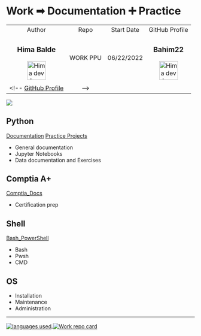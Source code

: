 
# Work ➡ Documentation ➕ Practice

|  |  |  | |
| :------: | :---: | :------: | :---: |
| Author | Repo | Start Date | GitHub Profile |
| <div> <h3>**Hima Balde** </h3> <img src='https://raw.githubusercontent.com/bahim22/rxt-portfo-3/ded/public/logo512.png' width=50 height=50 align=center alt='Hima dev logo 2'>   </div> | WORK PPU | 06/22/2022 | <div> <h3><strong> Bahim22 </strong> </h3> <a href='https://github.com/bahim22'> <img src='https://raw.githubusercontent.com/bahim22/rxt-portfo-3/ded/public/rocket.png' width=50 height=50 align=center alt='Hima dev logo'> </a> </div> |
| | | | |
 <!-- [GitHub Profile](https://tinyurl.com/Hima-GitHub) | -->

<picture>
<source
  srcset="https://github-readme-stats.vercel.app/api?username=bahim22&show_icons=true&theme=dark"
  media="(prefers-color-scheme: dark)"
/>
<source
  srcset="https://github-readme-stats.vercel.app/api?username=bahim22&show_icons=true"
  media="(prefers-color-scheme: light), (prefers-color-scheme: no-preference)"
/>
<img src="https://github-readme-stats.vercel.app/api?username=bahim22&show_icons=true" />
</picture>

<!-- [![Hima Balde GitHub stats](https://github-readme-stats.vercel.app/api?username=bahim22&show_icons=true&theme=transparent)] -->

## Python

[Documentation][Python Docs]
[Practice Projects][Python Examples]

- General documentation
- Jupyter Notebooks
- Data documentation and Exercises

## Comptia A+

[Comptia_Docs][A+ Main]

- Certification prep

<!-- <img src='images/a_plus_obj.jpeg' width=800 alt='comptia a+ objectives' align='center'> -->

## Shell

[Bash_PowerShell]

- Bash
- Pwsh
- CMD

## OS

- Installation
- Maintenance
- Administration

----------

<!-- <img src='images/rocket.svg'> -->

<!-- <p>
 [![Top Langs](https://github-readme-stats.vercel.app/api/top-langs/?username=bahim22&layout=compact&hide=css)](https://github.com/bahim22/)
</p> -->
<div>
<a href="https://github.com/bahim22/">
  <img align="center" src="https://github-readme-stats.vercel.app/api/top-langs/?username=bahim22&hide=css&layout=compact" alt='languages used' />
</a>
<a href="https://github.com/bahim22/work">
  <img align="center" src="https://github-readme-stats.vercel.app/api/pin/?username=bahim22&repo=work" alt='Work repo card' />
</a>
</div>
 <!--<a href="https://github.com/bahim22/rxt-portfo-3">
  <img align="center" src="https://github-readme-stats.vercel.app/api/pin/?username=bahim22&repo=rxt-portfo-3" alt='portfolio card' />
</a>-->

[Python Docs]: Docs2/PyDoc.md
[A+ Main]: Docs2/AplusMain.md
[Python Examples]: py-prac/cal_qr.ipynb
[Bash_PowerShell]: Docs2/bash_cmds.md
